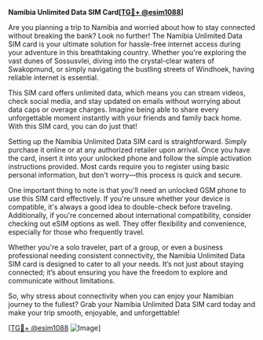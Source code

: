 **Namibia Unlimited Data SIM Card[[TG💪+ @esim1088](https://t.me/s/esim1088)]**

Are you planning a trip to Namibia and worried about how to stay connected without breaking the bank? Look no further! The Namibia Unlimited Data SIM card is your ultimate solution for hassle-free internet access during your adventure in this breathtaking country. Whether you're exploring the vast dunes of Sossusvlei, diving into the crystal-clear waters of Swakopmund, or simply navigating the bustling streets of Windhoek, having reliable internet is essential.

This SIM card offers unlimited data, which means you can stream videos, check social media, and stay updated on emails without worrying about data caps or overage charges. Imagine being able to share every unforgettable moment instantly with your friends and family back home. With this SIM card, you can do just that!

Setting up the Namibia Unlimited Data SIM card is straightforward. Simply purchase it online or at any authorized retailer upon arrival. Once you have the card, insert it into your unlocked phone and follow the simple activation instructions provided. Most cards require you to register using basic personal information, but don't worry—this process is quick and secure.

One important thing to note is that you'll need an unlocked GSM phone to use this SIM card effectively. If you're unsure whether your device is compatible, it's always a good idea to double-check before traveling. Additionally, if you're concerned about international compatibility, consider checking out eSIM options as well. They offer flexibility and convenience, especially for those who frequently travel.

Whether you're a solo traveler, part of a group, or even a business professional needing consistent connectivity, the Namibia Unlimited Data SIM card is designed to cater to all your needs. It’s not just about staying connected; it’s about ensuring you have the freedom to explore and communicate without limitations.

So, why stress about connectivity when you can enjoy your Namibian journey to the fullest? Grab your Namibia Unlimited Data SIM card today and make your trip smooth, enjoyable, and unforgettable! 

[[TG💪+ @esim1088](https://t.me/s/esim1088) ![Image](https://i.postimg.cc/Y0z9fWf4/image.png)]
